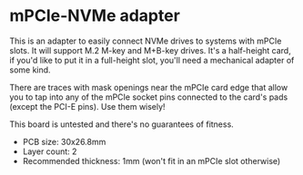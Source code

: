 # mPCIe-NVMe adapter

This is an adapter to easily connect NVMe drives to systems with
mPCIe slots. It will support M.2 M-key and M+B-key drives.
It's a half-height card, if you'd like to put it in a full-height slot,
you'll need a mechanical adapter of some kind.

There are traces with mask openings near the mPCIe card edge that allow you
to tap into any of the mPCIe socket pins connected to the card's pads (except the PCI-E pins).
Use them wisely!

This board is untested and there's no guarantees of fitness.

- PCB size: 30x26.8mm
- Layer count: 2
- Recommended thickness: 1mm (won't fit in an mPCIe slot otherwise)
